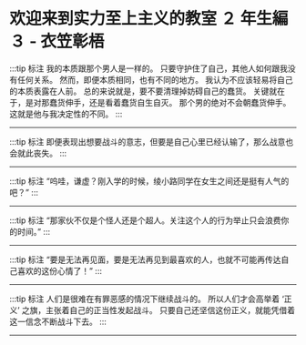 # 欢迎来到实力至上主义的教室 ２ 年生編 ３ - 衣笠彰梧

:::tip 标注
我的本质跟那个男人是一样的。
只要守护住了自己，其他人如何跟我没有任何关系。
然而，即便本质相同，也有不同的地方。
我认为不应该轻易将自己的本质表露在人前。
总的来说就是，要不要清理掉妨碍自己的蠢货。
关键就在于，是对那蠢货伸手，还是看着蠢货自生自灭。
那个男的绝对不会朝蠢货伸手。
这就是他与我决定性的不同。
:::

---

:::tip 标注
即便表现出想要战斗的意志，但要是自己心里已经认输了，那么战意也会就此丧失。
:::

---

:::tip 标注
“呜哇，谦虚？刚入学的时候，绫小路同学在女生之间还是挺有人气的吧？”
:::

---

:::tip 标注
“那家伙不仅是个怪人还是个超人。关注这个人的行为举止只会浪费你的时间。”
:::

---

:::tip 标注
“要是无法再见面，要是无法再见到最喜欢的人，也就不可能再传达自己喜欢的这份心情了！”
:::

---

:::tip 标注
人们是很难在有罪恶感的情况下继续战斗的。
所以人们才会高举着 ‘正义’ 之旗，主张着自己的正当性发起战斗。
只要自己还坚信这份正义，就能凭借着这一信念不断战斗下去。
:::

---

